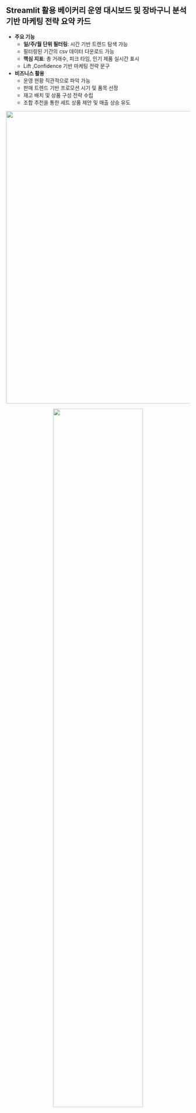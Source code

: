 ## Streamlit 활용 베이커리 운영 대시보드 및 장바구니 분석 기반 마케팅 전략 요약 카드
- **주요 기능**
  - **일/주/월 단위 필터링**: 시간 기반 트렌드 탐색 가능
  - 필터링된 기간의 csv 데이터 다운로드 가능
  - **핵심 지표**: 총 거래수, 피크 타임, 인기 제품 실시간 표시
  - Lift ,Confidence 기반 마케팅 전략 문구
- **비즈니스 활용**
  - 운영 현황 직관적으로 파악 가능
  - 판매 트렌드 기반 프로모션 시기 및 품목 선정
  - 재고 배치 및 상품 구성 전략 수립
  - 조합 추천을 통한 세트 상품 제안 및 매출 상승 유도
<p align='center'>
<img src="https://github.com/user-attachments/assets/924f0620-b81c-4106-a041-ea11828569a5"  width=600 height=800" ></img><br/>
</p>

<p align='center'>
<img src="https://github.com/user-attachments/assets/15d7f54c-8e8f-4cc0-9b18-e9de8434e8e9"  width="70%" ></img><br/>
</p>
